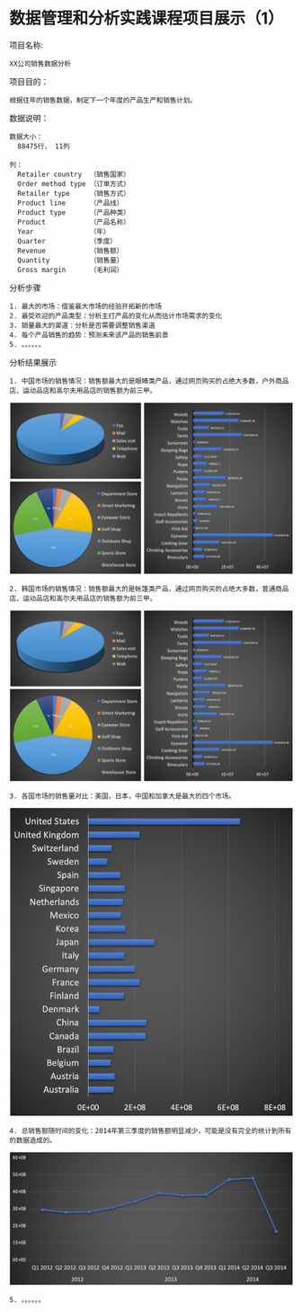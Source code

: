 # 数据管理和分析实践课程项目展示（1）

  项目名称: 
    
    XX公司销售数据分析


  项目目的：
    
    根据往年的销售数据，制定下一个年度的产品生产和销售计划。
    
    
  数据说明：
  
    数据大小：
      88475行， 11列
    
    列：
      Retailer country  （销售国家）
      Order method type （订单方式）
      Retailer type     （销售方式）
      Product line      （产品线）
      Product type      （产品种类）
      Product           （产品名称）      
      Year              （年）
      Quarter           （季度）
      Revenue           （销售额）
      Quantity          （销售量）
      Gross margin      （毛利润）
      
      
  分析步骤
    
    1. 最大的市场：借鉴最大市场的经验开拓新的市场
    2. 最受欢迎的产品类型：分析主打产品的变化从而估计市场需求的变化
    3. 销量最大的渠道：分析是否需要调整销售渠道
    4. 每个产品销售的趋势：预测未来该产品的销售前景
    5. 。。。。。。
    
    
  分析结果展示
  
    1. 中国市场的销售情况：销售额最大的是眼睛类产品，通过网页购买的占绝大多数，户外商品店、运动品店和高尔夫用品店的销售额为前三甲。
  ![image](https://github.com/mugiwalaluffy/data_class_demo/raw/master/images/analysis_cat_china.png)
    
    2. 韩国市场的销售情况：销售额最大的是帐篷类产品，通过网页购买的占绝大多数，普通商品店、运动品店和高尔夫用品店的销售额为前三甲。
  ![image](https://github.com/mugiwalaluffy/data_class_demo/raw/master/images/analysis_cat_china.png)
    
    3. 各国市场的销售量对比：美国，日本，中国和加拿大是最大的四个市场。
 ![image](https://github.com/mugiwalaluffy/data_class_demo/raw/master/images/country1.png)
    
    4. 总销售额随时间的变化：2014年第三季度的销售额明显减少，可能是没有完全的统计到所有的数据造成的。
  ![image](https://github.com/mugiwalaluffy/data_class_demo/raw/master/images/trend1.png)
  
    5. 。。。。。。
    
